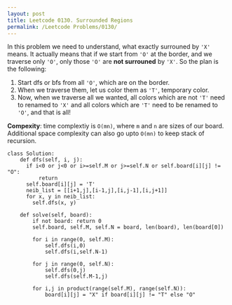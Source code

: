 ```yaml
---
layout: post
title: Leetcode 0130. Surrounded Regions
permalink: /Leetcode Problems/0130/
---
```


In this problem we need to understand, what exactly surrouned by `'X'` means. It actually means that if we start from `'O'` at the border, and we traverse only `'O'`, only those `'O'` are **not surrouned** by `'X'`. So the plan is the following:

1. Start dfs or bfs from all `'O'`, which are on the border.
2. When we traverse them, let us color them as `'T'`, temporary color.
3. Now, when we traverse all we wanted, all colors which are not `'T'` need to renamed to `'X'` and all colors which are `'T'` need to be renamed to `'O'`, and that is all!

**Compexity**: time complextiy is `O(mn)`, where `m` and `n` are sizes of our board. Additional space complexity can also go upto `O(mn)` to keep stack of recursion.

```
class Solution:
    def dfs(self, i, j):
      if i<0 or j<0 or i>=self.M or j>=self.N or self.board[i][j] != "O":
          return
      self.board[i][j] = 'T'
      neib_list = [[i+1,j],[i-1,j],[i,j-1],[i,j+1]]
      for x, y in neib_list:
        self.dfs(x, y)
    
    def solve(self, board):
        if not board: return 0
        self.board, self.M, self.N = board, len(board), len(board[0])
        
        for i in range(0, self.M):
            self.dfs(i,0)
            self.dfs(i,self.N-1)
            
        for j in range(0, self.N):
            self.dfs(0,j)
            self.dfs(self.M-1,j)
        
        for i,j in product(range(self.M), range(self.N)):
            board[i][j] = "X" if board[i][j] != "T" else "O"
```